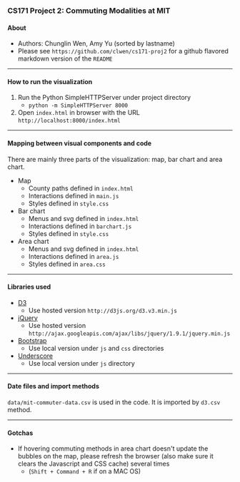 ### CS171 Project 2: Commuting Modalities at MIT

#### About
* Authors: Chunglin Wen, Amy Yu (sorted by lastname)
* Please see `https://github.com/clwen/cs171-proj2` for a github flavored markdown version of the `README`

---

#### How to run the visualization

1. Run the Python SimpleHTTPServer under project directory
    * `python -m SimpleHTTPServer 8000`
2. Open `index.html` in browser with the URL `http://localhost:8000/index.html`

---

#### Mapping between visual components and code

There are mainly three parts of the visualization: map, bar chart and area chart.

* Map
    * County paths defined in `index.html`
    * Interactions defined in `main.js`
    * Styles defined in `style.css`
* Bar chart
    * Menus and svg defined in `index.html`
    * Interactions defined in `barchart.js`
    * Styles defined in `style.css`
* Area chart
    * Menus and svg defined in `index.html`
    * Interactions defined in `area.js`
    * Styles defined in `area.css`

---

#### Libraries used

* [D3](http://d3js.org/)
    * Use hosted version `http://d3js.org/d3.v3.min.js`
* [jQuery](http://jquery.com/)
    * Use hosted version `http://ajax.googleapis.com/ajax/libs/jquery/1.9.1/jquery.min.js`
* [Bootstrap](http://twitter.github.io/bootstrap/)
    * Use local version under `js` and `css` directories
* [Underscore](http://underscorejs.org/)
    * Use local version under `js` directory

---

#### Date files and import methods

`data/mit-commuter-data.csv` is used in the code. It is imported by `d3.csv` method.

---

#### Gotchas

* If hovering commuting methods in area chart doesn't update the bubbles on the map, please refresh the browser (also make sure it clears the Javascript and CSS cache) several times 
    * (`Shift + Command + R` if on a MAC OS) 

